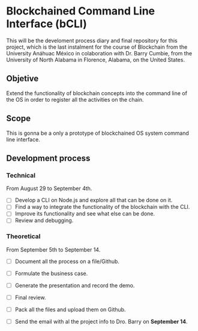 # Blockchained Command Line Interface (bCLI)

This will be the develoment process diary and final repository for this project, which is the last instalment for the course of Blockchain from the University Anáhuac México in colaboration with Dr. Barry Cumbie, from the University of North Alabama in Florence, Alabama, on the United States.

## Objetive
Extend the functionality of blockchain concepts into the command line of the OS in order to register all the activities on the chain. 

## Scope
This is gonna be a only a prototype of blockchained OS system command line interface.

## Development process
### Technical
From August 29 to September 4th. 
- [ ] Develop a CLI on Node.js and explore all that can be done on it.
- [ ] Find a way to integrate the functionality of the blockchain with the CLI.
- [ ] Improve its functionality and see what else can be done.
- [ ] Review and debugging. 

### Theoretical
From September 5th to  September 14.
- [ ] Document all the process on a file/Github.
- [ ] Formulate the business case.
- [ ] Generate the presentation and record the demo.
- [ ] Final review.
- [ ] Pack all the files and upload them on Github.
- [ ] Send the email with al the project info to Dro. Barry on **September 14**. 

